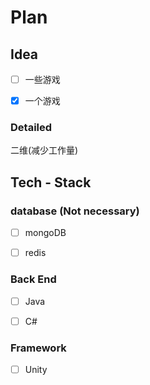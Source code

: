 # Plan

## Idea

- [ ] 一些游戏

- [x] 一个游戏

### Detailed

二维(减少工作量)

## Tech - Stack

### database (Not necessary)

- [ ] mongoDB

- [ ] redis

### Back End

- [ ] Java

- [ ] C#

### Framework

- [ ] Unity
